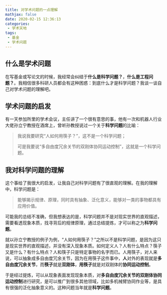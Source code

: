 ```yaml
---
title: 对学术问题的一点理解
mathjax: false
date: 2020-02-15 12:36:13
categories:
 - 学术天地
tags:
 - 基金
 - 学术问题
---
```


## 什么是学术问题

在写基金或写论文的时候，我经常会纠结于**什么是科学问题？**，**什么是工程问题？**。我相信很多科研人员都会有这种困惑：到底什么才是科学问题？我谈一谈自己对学术问题的理解吧。

## 学术问题的启发

有一天参加所里的学术会议，主任讲了一个很有意思的事，他有一次和机器人行业大佬孙立宁教授在酒席上，曾听孙教授说过一个关于**科学问题**的比喻：

> 我说我要研究“人如何用筷子？”，这不是一个科学问题；
> 
> 可是我要说“多自由度冗余关节的双刚体协同运动控制”，这就是一个科学问题。

## 我对科学问题的理解

这个事给了我很大的启发，让我自己对科学问题有了很直观的理解。在我的理解中，科学问题是：

> 能够揭示规律、原理，同时具有抽象、泛化意义，能够对一类的事物都具有应用价值。

可能我的总结不准确，但我想表达的是，科学问题并不是对现实世界的直观描述，需要看透现象本质，找寻背后的规律原理，通过总结提炼，才可以称之为**科学问题**。

就以孙立宁教授的例子为例，“人如何用筷子？”之所以不是科学问题，是因为这只是现实世界的直观描述，并没有深入现象本质。如何定义人？人有什么特点？筷子又是什么？有什么特点？人和筷子只是特定事物的名字而已。人用筷子，对人来说，可以抽象成多自由度冗余关节，因为在用筷子这件事中，**人**对外的表现就是**多自由度冗余关节**，而**筷子**就是**双刚体**，**用筷子**就是对双刚体的**协同运动控制**。

于是经过提炼，可以从现象表面发现现象本质，对**多自由度冗余关节的双刚体协同运动控制**进行研究，是可以推广到很多其他领域，比如多机械臂协同作业等，是具有很强的泛化抽象意义的。这种问题当年就是**科学问题**。
